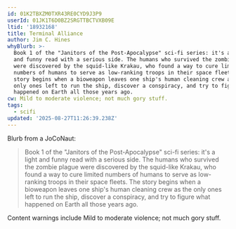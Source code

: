 ```yaml
---
id: 01K2TBXZM0TXR43RE0CYD9J3P9
userId: 01JK1T6D0BZ2SRGTTBCTVXB09E
ltid: '18932168'
title: Terminal Alliance
author: Jim C. Hines
whyBlurb: >-
  Book 1 of the "Janitors of the Post-Apocalypse" sci-fi series: it's a light
  and funny read with a serious side. The humans who survived the zombie plague
  were discovered by the squid-like Krakau, who found a way to cure limited
  numbers of humans to serve as low-ranking troops in their space fleets. The
  story begins when a bioweapon leaves one ship's human cleaning crew as the
  only ones left to run the ship, discover a conspiracy, and try to figure what
  happened on Earth all those years ago.
cw: Mild to moderate violence; not much gory stuff.
tags:
  - scifi
updated: '2025-08-27T11:26:39.238Z'
---
```


Blurb from a JoCoNaut:

> Book 1 of the "Janitors of the Post-Apocalypse" sci-fi series: it's a light
> and funny read with a serious side. The humans who survived the zombie plague
> were discovered by the squid-like Krakau, who found a way to cure limited
> numbers of humans to serve as low-ranking troops in their space fleets. The
> story begins when a bioweapon leaves one ship's human cleaning crew as the
> only ones left to run the ship, discover a conspiracy, and try to figure what
> happened on Earth all those years ago.

Content warnings include Mild to moderate violence; not much gory stuff.
